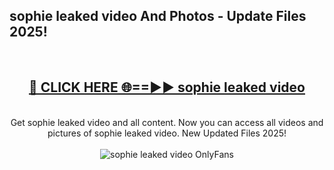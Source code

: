 <h2>sophie leaked video And Photos - Update Files 2025!</h2>
<br>
<div align="center">
<h2><a href="https://betterlinks.top/A2PfLJ" rel="nofollow">🔴 CLICK HERE 🌐==►► sophie leaked video</a></h2>
<br>
Get sophie leaked video and all content. Now you can access all videos and pictures of sophie leaked video. New Updated Files 2025!
<br>
<br>
<a href="https://betterlinks.top/A2PfLJ" rel="nofollow" data-target="animated-image.originalLink"><img src="https://i.imgur.com/dJHk4Zq.gif" alt="sophie leaked video OnlyFans" style="max-width: 100%; display: inline-block;" data-target="animated-image.originalImage"></a>
</div>
<br>